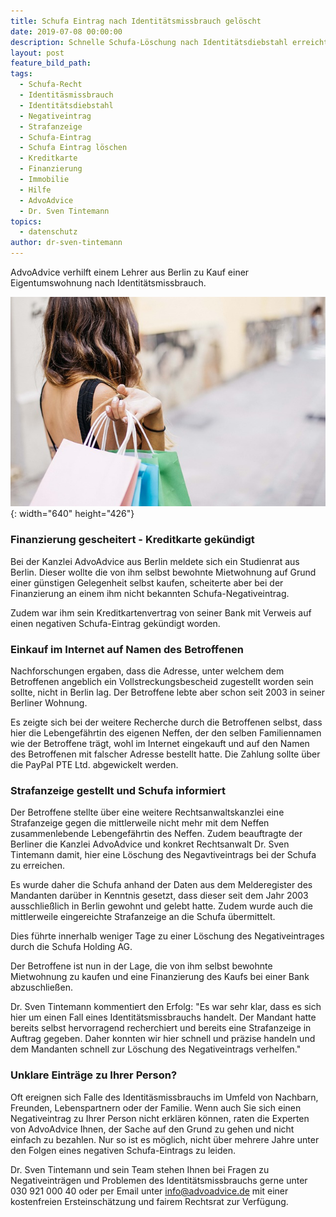 ```yaml
---
title: Schufa Eintrag nach Identitätsmissbrauch gelöscht
date: 2019-07-08 00:00:00
description: Schnelle Schufa-Löschung nach Identitätsdiebstahl erreicht
layout: post
feature_bild_path:
tags:
  - Schufa-Recht
  - Identitäsmissbrauch
  - Identitätsdiebstahl
  - Negativeintrag
  - Strafanzeige
  - Schufa-Eintrag
  - Schufa Eintrag löschen
  - Kreditkarte
  - Finanzierung
  - Immobilie
  - Hilfe
  - AdvoAdvice
  - Dr. Sven Tintemann
topics:
  - datenschutz
author: dr-sven-tintemann
---
```


AdvoAdvice verhilft einem Lehrer aus Berlin zu Kauf einer Eigentumswohnung nach Identit&auml;tsmissbrauch.

![Unbekannter Einkauf - Foto Pixabay](/uploads/woman-3040029-640-1.jpg "Schufa Eintrag nach Identitätsdiebstahl gelöscht"){: width="640" height="426"}

### Finanzierung gescheitert - Kreditkarte gek&uuml;ndigt

Bei der Kanzlei AdvoAdvice aus Berlin meldete sich ein Studienrat aus Berlin. Dieser wollte die von ihm selbst bewohnte Mietwohnung auf Grund einer g&uuml;nstigen Gelegenheit selbst kaufen, scheiterte aber bei der Finanzierung an einem ihm nicht bekannten Schufa-Negativeintrag.

Zudem war ihm sein Kreditkartenvertrag von seiner Bank mit Verweis auf einen negativen Schufa-Eintrag gek&uuml;ndigt worden.

### Einkauf im Internet auf Namen des Betroffenen

Nachforschungen ergaben, dass die Adresse, unter welchem dem Betroffenen angeblich ein Vollstreckungsbescheid zugestellt worden sein sollte, nicht in Berlin lag. Der Betroffene lebte aber schon seit 2003 in seiner Berliner Wohnung.

Es zeigte sich bei der weitere Recherche durch die Betroffenen selbst, dass hier die Lebengef&auml;hrtin des eigenen Neffen, der den selben Familiennamen wie der Betroffene tr&auml;gt, wohl im Internet eingekauft und auf den Namen des Betroffenen mit falscher Adresse bestellt hatte. Die Zahlung sollte &uuml;ber die PayPal PTE Ltd. abgewickelt werden.

### Strafanzeige gestellt und Schufa informiert

Der Betroffene stellte &uuml;ber eine weitere Rechtsanwaltskanzlei eine Strafanzeige gegen die mittlerweile nicht mehr mit dem Neffen zusammenlebende Lebengef&auml;hrtin des Neffen. Zudem beauftragte der Berliner die Kanzlei AdvoAdvice und konkret Rechtsanwalt Dr. Sven Tintemann damit, hier eine Löschung des Negavtiveintrags bei der Schufa zu erreichen.

Es wurde daher die Schufa anhand der Daten aus dem Melderegister des Mandanten dar&uuml;ber in Kenntnis gesetzt, dass dieser seit dem Jahr 2003 ausschlie&szlig;lich in Berlin gewohnt und gelebt hatte. Zudem wurde auch die mittlerweile eingereichte Strafanzeige an die Schufa &uuml;bermittelt.

Dies f&uuml;hrte innerhalb weniger Tage zu einer Löschung des Negativeintrages durch die Schufa Holding AG.

Der Betroffene ist nun in der Lage, die von ihm selbst bewohnte Mietwohnung zu kaufen und eine Finanzierung des Kaufs bei einer Bank abzuschlie&szlig;en.

Dr. Sven Tintemann kommentiert den Erfolg: "Es war sehr klar, dass es sich hier um einen Fall eines Identit&auml;tsmissbrauchs handelt. Der Mandant hatte bereits selbst hervorragend recherchiert und bereits eine Strafanzeige in Auftrag gegeben. Daher konnten wir hier schnell und pr&auml;zise handeln und dem Mandanten schnell zur Löschung des Negativeintrags verhelfen."

### Unklare Eintr&auml;ge zu Ihrer Person?

Oft ereignen sich Falle des Identit&auml;smissbrauchs im Umfeld von Nachbarn, Freunden, Lebenspartnern oder der Familie. Wenn auch Sie sich einen Negativeintrag zu Ihrer Person nicht erkl&auml;ren können, raten die Experten von AdvoAdvice Ihnen, der Sache auf den Grund zu gehen und nicht einfach zu bezahlen. Nur so ist es möglich, nicht &uuml;ber mehrere Jahre unter den Folgen eines negativen Schufa-Eintrags zu leiden.

Dr. Sven Tintemann und sein Team stehen Ihnen bei Fragen zu Negativeintr&auml;gen und Problemen des Identit&auml;tsmissbrauchs gerne unter 030 921 000 40 oder per Email unter info@advoadvice.de mit einer kostenfreien Ersteinsch&auml;tzung und fairem Rechtsrat zur Verf&uuml;gung.